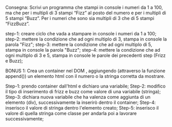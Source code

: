 Consegna:
Scrivi un programma che stampi in console i numeri da 1 a 100, ma che per i multipli di 3 stampi “Fizz” al posto del numero e per i multipli di 5 stampi “Buzz”. Per i numeri che sono sia multipli di 3 che di 5 stampi “FizzBuzz”.

<!-- vari step  -->
step-1:  creare ciclo che vada a stampare in console i numeri da 1 a 100;
step-2: mettere la condizione che ad ogni multiplo di 3, stampa in console la parola "Fizz";
step-3: mettere la condizione che ad ogni multiplo di 5, stampa in console la parola "Buzz";
step-4: mettere la condizione che ad ogni multiplo di 3 e 5, stampa in console le parole dei precedenti step (Frizz e Buzz);

BONUS 1:
Crea un container nel DOM , aggiungendo (attraverso la funzione append()) un elemento html con il numero o la stringa corretta da mostrare.

Step-1: prendo container dall'html e dichiaro una variabile;
Step-2: modifico il tipo di inserimento di frizz e buzz come valore di una variabile (stringa);
Step-3: dichiara nuova variabile che ha valenza come aggiunta di un elemento (div), successivamente la inserirò dentro il container;
Step-4: inserisco il valore di stringa dentro l'elemento creato;
Step-5: inserisco il valore di quella stringa come classe per andarla poi a lavorare successivamente;
